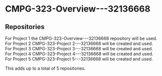 # CMPG-323-Overview---32136668

## Repositories
For Project 1 the CMPG-323-Overview---32136668 repository will be used. 
For Project 2 CMPG-323-Project 2---32136668 will be created and used.
For Project 3 CMPG-323-Project 3---32136668 will be created and used.
For Project 4 CMPG-323-Project 4---32136668 will be created and used.
For Project 5 CMPG-323-Project 5---32136668 will be created and used.

This adds up to a total of 5 repositories.

